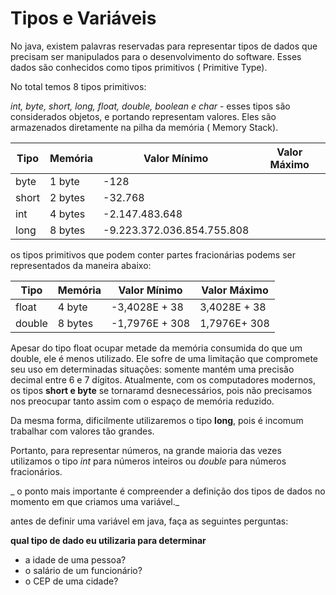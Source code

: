 # Tipos e Variáveis
No java, existem palavras reservadas para representar tipos de dados que precisam ser manipulados para o desenvolvimento do software. Esses dados são conhecidos como tipos primitivos ( Primitive Type).

No total temos 8 tipos primitivos:

_int, byte, short, long, float, double, boolean e char_ - esses tipos são considerados objetos, e portando representam valores. Eles são armazenados diretamente na pilha da memória ( Memory Stack).

| Tipo | Memória | Valor Mínimo | Valor Máximo |
|----------|----------|----------|------------|
| byte    | 1 byte  | -128     |            |
| short   | 2 bytes | -32.768  |            |    
| int     | 4 bytes | -2.147.483.648| 
| long    | 8 bytes | -9.223.372.036.854.755.808| |

os tipos primitivos que podem conter partes fracionárias podems ser representados da maneira abaixo:

| Tipo | Memória | Valor Mínimo | Valor Máximo |
|----------|----------|----------|------------|
| float   | 4 byte  | -3,4028E + 38    | 3,4028E + 38|
| double   | 8 bytes | -1,7976E + 308  |    1,7976E+ 308 |

Apesar do tipo float ocupar metade da memória consumida do que um double, ele é menos utilizado. Ele sofre de uma limitação que compromete seu uso em determinadas situações: somente mantém uma precisão decimal entre 6 e 7 dígitos.
Atualmente, com os computadores modernos, os tipos **short e byte** se tornaramd desnecessários, pois não precisamos nos preocupar tanto assim com o espaço de memória reduzido.

Da mesma forma, dificilmente utilizaremos o tipo **long**, pois é incomum trabalhar com valores tão grandes.

Portanto, para representar números, na grande maioria das vezes utilizamos o tipo _int_ para números inteiros ou _double_ para números fracionários.

_ o ponto mais importante é compreender a definição dos tipos de dados no momento em que criamos uma variável._

antes de definir uma variável em java, faça as seguintes perguntas: 

**qual tipo de dado eu utilizaria para determinar** 
- a idade de uma pessoa? 
- o salário de um funcionário? 
- o CEP de uma cidade? 
